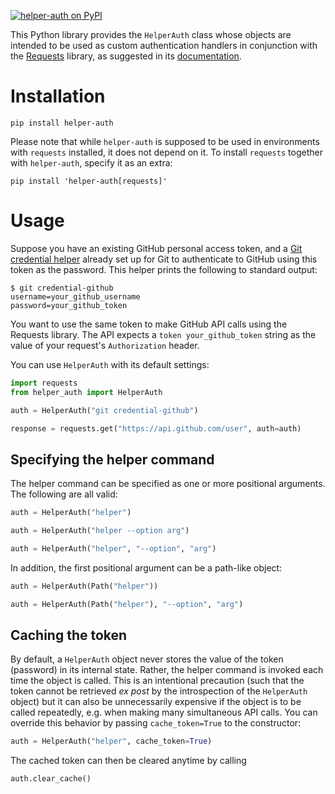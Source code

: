 [![helper-auth on PyPI][PyPI badge]][PyPI page]

This Python library provides the `HelperAuth` class whose objects are intended
to be used as custom authentication handlers in conjunction with
the [Requests] library, as suggested in its [documentation].


# Installation

```
pip install helper-auth
```

Please note that while `helper-auth` is supposed to be used in
environments with `requests` installed, it does not depend on it.
To install `requests` together with `helper-auth`, specify it as an extra:

```
pip install 'helper-auth[requests]'
```


# Usage

Suppose you have an existing GitHub personal access token, and
a [Git credential helper] already set up for Git to authenticate to
GitHub using this token as the password. This helper prints the following
to standard output:

```
$ git credential-github
username=your_github_username
password=your_github_token
```

You want to use the same token to make GitHub API calls using the Requests
library. The API expects a `token your_github_token` string as the value of
your request's `Authorization` header.

You can use `HelperAuth` with its default settings:

```python
import requests
from helper_auth import HelperAuth

auth = HelperAuth("git credential-github")

response = requests.get("https://api.github.com/user", auth=auth)
```


## Specifying the helper command

The helper command can be specified as one or more positional arguments.
The following are all valid:

```python
auth = HelperAuth("helper")
```

```python
auth = HelperAuth("helper --option arg")
```

```python
auth = HelperAuth("helper", "--option", "arg")
```

In addition, the first positional argument can be a path-like object:

```python
auth = HelperAuth(Path("helper"))
```

```python
auth = HelperAuth(Path("helper"), "--option", "arg")
```


## Caching the token

By default, a `HelperAuth` object never stores the value of the token
(password) in its internal state. Rather, the helper command is invoked
each time the object is called. This is an intentional precaution (such
that the token cannot be retrieved *ex post* by the introspection of the
`HelperAuth` object) but it can also be unnecessarily expensive if the object
is to be called repeatedly, e.g. when making many simultaneous API calls.
You can override this behavior by passing `cache_token=True` to the
constructor:

```python
auth = HelperAuth("helper", cache_token=True)
```

The cached token can then be cleared anytime by calling

```python
auth.clear_cache()
```

[PyPI badge]: https://img.shields.io/pypi/v/helper-auth
[PyPI page]: https://pypi.org/project/helper-auth
[Requests]: https://requests.readthedocs.io
[documentation]: https://requests.readthedocs.io/en/latest/user/authentication/#new-forms-of-authentication
[Git credential helper]: https://git-scm.com/docs/gitcredentials#_custom_helpers
